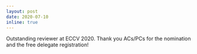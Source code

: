 ```yaml
---
layout: post
date: 2020-07-10
inline: true
---
```


Outstanding reviewer at ECCV 2020. Thank you ACs/PCs for the nomination and the free delegate registration!
